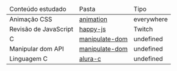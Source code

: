 <html>
    <center>
        <table>
            <thead>
                <td>Conteúdo estudado</td>
                <td>Pasta</td>
                <td>Tipo</td>
            </thead>
            <tr>
                <td>Animação CSS</td>
                <td><a href="https://github.com/joaobispo2077/T-I-L/tree/master/animation">animation</a></td>
                <td>everywhere</td>
            </tr>
            <tr>
                <td>Revisão de JavaScript</td>
                <td><a href="https://github.com/joaobispo2077/T-I-L/tree/master/happy-js">happy-js</a></td>
                <td>Twitch</td>
            </tr>
            <tr>
                <td>C</td>
                <td><a href="https://github.com/joaobispo2077/T-I-L/tree/master/manipulate-dom">manipulate-dom</a></td>
                <td>undefined</td>
            </tr>
            <tr>
                <td>Manipular dom API</td>
                <td><a href="https://github.com/joaobispo2077/T-I-L/tree/master/manipulate-dom">manipulate-dom</a></td>
                <td>undefined</td>
            </tr>
            <tr>
                <td>Linguagem C</td>
                <td><a href="https://github.com/joaobispo2077/T-I-L/tree/master/alura-c">alura-c</a></td>
                <td>undefined</td>
            </tr>
        </table>
    </center>
</html>